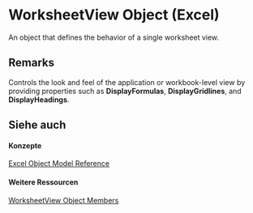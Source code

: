 
# WorksheetView Object (Excel)

An object that defines the behavior of a single worksheet view.


## Remarks

Controls the look and feel of the application or workbook-level view by providing properties such as  **DisplayFormulas**,  **DisplayGridlines**, and  **DisplayHeadings**.


## Siehe auch


#### Konzepte


[Excel Object Model Reference](11ea8598-8a20-92d5-f98b-0da04263bf2c.md)
#### Weitere Ressourcen


[WorksheetView Object Members](http://msdn.microsoft.com/library/9f5c80ec-4f28-7e6e-ad01-fcfd7a33414c%28Office.15%29.aspx)